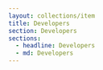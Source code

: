 ```yaml
---
layout: collections/item
title: Developers
section: Developers
sections:
  - headline: Developers
  - md: Developers
---
```

